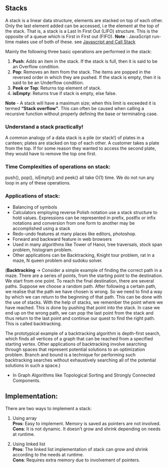 ## Stacks

A stack is a linear data structure, elements are stacked on top of each other. Only the last element added can be accessed, i.e the element at the top of the stack. That is, a stack is a Last In First Out (LIFO) structure. This is the opposite of a queue which is First in First out (FIFO).
__Note__ : JavaScript run-time makes use of both of these. see [Javascript and Call Stack](./javascript_and_call_stack.md)

Mainly the following three basic operations are performed in the stack:

1. __Push__: Adds an item in the stack. If the stack is full, then it is said to be an Overflow condition.
2. __Pop__: Removes an item from the stack. The items are popped in the reversed order in which they are pushed. If the stack is empty, then it is said to be an Underflow condition.
3. __Peek or Top__: Returns top element of stack.
4. __isEmpty__: Returns true if stack is empty, else false.

__Note__ - A stack will have a maximum size; when this limit is exceeded it is termed __“Stack overflow”__. This can often be caused when calling a recursive function without properly defining the base or terminating case.

### Understand a stack practically!
A common analogy of a data stack is a pile (or stack!) of plates in a canteen; plates are stacked on top of each other. A customer takes a plate from the top. If for some reason they wanted to access the second plate, they would have to remove the top one first.

### Time Complexities of operations on stack:
push(), pop(), isEmpty() and peek() all take O(1) time. We do not run any loop in any of these operations.

### Applications of stack:

- Balancing of symbols
- Calculators employing reverse Polish notation use a stack structure to hold values. Expressions can be represented in prefix, postfix or infix notations and conversion from one form to another may be accomplished using a stack
- Redo-undo features at many places like editors, photoshop.
- Forward and backward feature in web browsers
- Used in many algorithms like Tower of Hanoi, tree traversals, stock span problem, histogram problem.
- Other applications can be Backtracking, Knight tour problem, rat in a maze, N queen problem and sudoku solver.

(__Backtracking__ -> Consider a simple example of finding the correct path in a maze. There are a series of points, from the starting point to the destination. We start from one point. To reach the final destination, there are several paths. Suppose we choose a random path. After following a certain path, we realise that the path we have chosen is wrong. So we need to find a way by which we can return to the beginning of that path. This can be done with the use of stacks. With the help of stacks, we remember the point where we have reached. This is done by pushing that point into the stack. In case we end up on the wrong path, we can pop the last point from the stack and thus return to the last point and continue our quest to find the right path. This is called backtracking.

The prototypical example of a backtracking algorithm is depth-first search, which finds all vertices of a graph that can be reached from a specified starting vertex. Other applications of backtracking involve searching through spaces that represent potential solutions to an optimization problem. Branch and bound is a technique for performing such backtracking searches without exhaustively searching all of the potential solutions in such a space.)

- In Graph Algorithms like Topological Sorting and Strongly Connected Components.

## Implementation:  
There are two ways to implement a stack:

1. Using array  
__Pros__: Easy to implement. Memory is saved as pointers are not involved.  
__Cons__: It is not dynamic. It doesn’t grow and shrink depending on needs at runtime.

2. Using linked list  
__Pros__: The linked list implementation of stack can grow and shrink according to the needs at runtime.  
__Cons__: Requires extra memory due to involvement of pointers.
